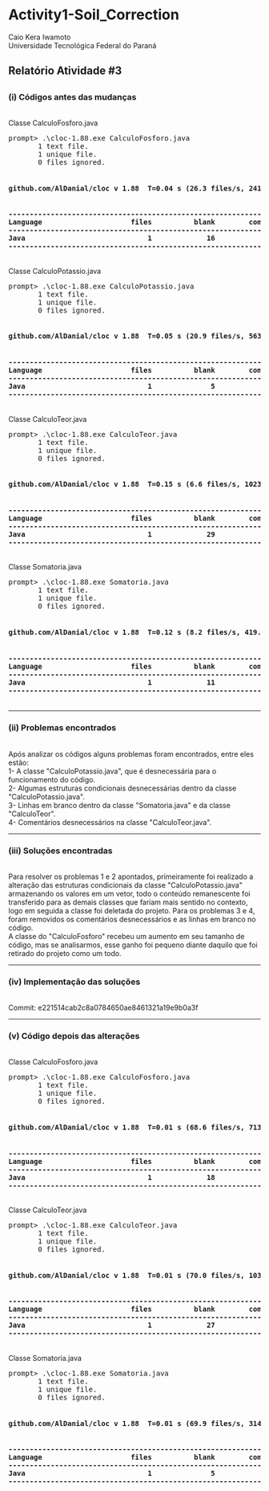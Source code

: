 # Activity1-Soil_Correction
Caio Kera Iwamoto<br />
Universidade Tecnológica Federal do Paraná<br />

<h2>Relatório Atividade #3<h2>
<h3>(i) Códigos antes das mudanças</h3><br />
Classe CalculoFosforo.java<br />
<pre>
prompt> .\cloc-1.88.exe CalculoFosforo.java
       1 text file.
       1 unique file.
       0 files ignored.

<h4>github.com/AlDanial/cloc v 1.88  T=0.04 s (26.3 files/s, 2415.8 lines/s)<h4>
-------------------------------------------------------------------------------
Language                     files          blank        comment           code
-------------------------------------------------------------------------------
Java                             1             16              0             76
-------------------------------------------------------------------------------
</pre>
Classe CalculoPotassio.java<br />
<pre>
prompt> .\cloc-1.88.exe CalculoPotassio.java
       1 text file.
       1 unique file.
       0 files ignored.

<h4>github.com/AlDanial/cloc v 1.88  T=0.05 s (20.9 files/s, 563.5 lines/s)<h4>
-------------------------------------------------------------------------------
Language                     files          blank        comment           code
-------------------------------------------------------------------------------
Java                             1              5              0             22
-------------------------------------------------------------------------------
</pre>
Classe CalculoTeor.java<br />
<pre>
prompt> .\cloc-1.88.exe CalculoTeor.java
       1 text file.
       1 unique file.
       0 files ignored.

<h4>github.com/AlDanial/cloc v 1.88  T=0.15 s (6.6 files/s, 1023.6 lines/s)<h4>
-------------------------------------------------------------------------------
Language                     files          blank        comment           code
-------------------------------------------------------------------------------
Java                             1             29              3            122
-------------------------------------------------------------------------------
</pre>
Classe Somatoria.java<br />
<pre>
prompt> .\cloc-1.88.exe Somatoria.java
       1 text file.
       1 unique file.
       0 files ignored.

<h4>github.com/AlDanial/cloc v 1.88  T=0.12 s (8.2 files/s, 419.9 lines/s)<h4>
-------------------------------------------------------------------------------
Language                     files          blank        comment           code
-------------------------------------------------------------------------------
Java                             1             11              0             40
-------------------------------------------------------------------------------
</pre>
<hr width=100%>
<h3>(ii) Problemas encontrados</h3><br />
Após analizar os códigos alguns problemas foram encontrados, entre eles estão:<br />
1- A classe "CalculoPotassio.java", que é desnecessária para o funcionamento do código.<br />
2- Algumas estruturas condicionais desnecessárias dentro da classe "CalculoPotassio.java".<br />
3- Linhas em branco dentro da classe "Somatoria.java" e da classe "CalculoTeor".<br />
4- Comentários desnecessários na classe "CalculoTeor.java".<br />
<hr width=100%>
<h3>(iii) Soluções encontradas</h3><br />
Para resolver os problemas 1 e 2 apontados, primeiramente foi realizado a alteração das estruturas condicionais da classe "CalculoPotassio.java" armazenando os valores em um vetor, todo o conteúdo remanescente foi transferido para as demais classes que fariam mais sentido no contexto, logo em seguida a classe foi deletada do projeto. Para os problemas 3 e 4, foram removidos os comentários desnecessários e as linhas em branco no código.<br />
A classe do "CalculoFosforo" recebeu um aumento em seu tamanho de código, mas se analisarmos, esse ganho foi pequeno diante daquilo que foi retirado do projeto como um todo.
<hr width=100%>
<h3>(iv) Implementação das soluções</h3><br />
Commit: e221514cab2c8a0784650ae8461321a19e9b0a3f
<hr width=100%>
<h3>(v) Código depois das alterações</h3><br />
Classe CalculoFosforo.java<br />
<pre>
prompt> .\cloc-1.88.exe CalculoFosforo.java
       1 text file.
       1 unique file.
       0 files ignored.

<h4>github.com/AlDanial/cloc v 1.88  T=0.01 s (68.6 files/s, 7133.1 lines/s)<h4>
-------------------------------------------------------------------------------
Language                     files          blank        comment           code
-------------------------------------------------------------------------------
Java                             1             18              0             86
-------------------------------------------------------------------------------
</pre>
Classe CalculoTeor.java<br />
<pre>
prompt> .\cloc-1.88.exe CalculoTeor.java
       1 text file.
       1 unique file.
       0 files ignored.

<h4>github.com/AlDanial/cloc v 1.88  T=0.01 s (70.0 files/s, 10359.9 lines/s)<h4>
-------------------------------------------------------------------------------
Language                     files          blank        comment           code
-------------------------------------------------------------------------------
Java                             1             27              0            121
-------------------------------------------------------------------------------
</pre>
Classe Somatoria.java<br />
<pre>
prompt> .\cloc-1.88.exe Somatoria.java
       1 text file.
       1 unique file.
       0 files ignored.

<h4>github.com/AlDanial/cloc v 1.88  T=0.01 s (69.9 files/s, 3147.3 lines/s)<h4>
-------------------------------------------------------------------------------
Language                     files          blank        comment           code
-------------------------------------------------------------------------------
Java                             1              5              0             40
-------------------------------------------------------------------------------
</pre>
